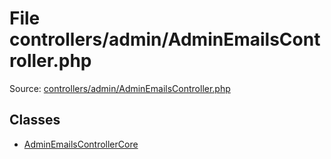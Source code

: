 File controllers/admin/AdminEmailsController.php
=========
Source: [controllers/admin/AdminEmailsController.php](https://github.com/PrestaShop/PrestaShop/blob/1.6.1.1/controllers/admin/AdminEmailsController.php)


Classes
-------

* [AdminEmailsControllerCore](class.AdminEmailsControllerCore.md)

